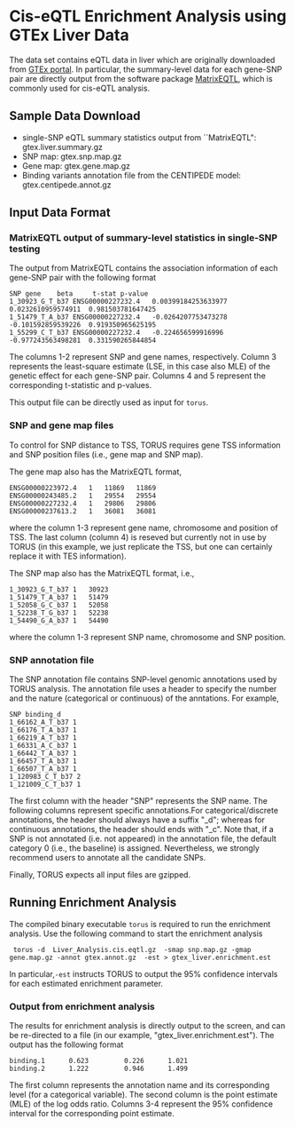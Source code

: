 # Cis-eQTL Enrichment Analysis using GTEx Liver Data 

The data set contains eQTL data in liver which are originally downloaded from [GTEx portal](http://gtexportal.org/home/). In particular, the summary-level data for each gene-SNP pair are directly output from the software package [MatrixEQTL](http://www.bios.unc.edu/research/genomic_software/Matrix_eQTL/), which is commonly used for cis-eQTL analysis.


## Sample Data Download

* single-SNP eQTL summary statistics output from ``MatrixEQTL": gtex.liver.summary.gz
* SNP map: gtex.snp.map.gz
* Gene map: gtex.gene.map.gz
* Binding variants annotation file from the CENTIPEDE model: gtex.centipede.annot.gz 


## Input Data Format

### MatrixEQTL output of summary-level statistics in single-SNP testing
The output from MatrixEQTL contains the association information of each gene-SNP pair with the following format
```
SNP	gene	beta	 t-stat	p-value
1_30923_G_T_b37	ENSG00000227232.4	0.00399184253633977	0.0232610959574911	0.981503781647425
1_51479_T_A_b37	ENSG00000227232.4	-0.0264207753473278	-0.101592859539226	0.919350965625195
1_55299_C_T_b37	ENSG00000227232.4	-0.224656599916996	-0.977243563498281	0.331590265844854

```
The columns 1-2 represent SNP and gene names, respectively. Column 3 represents the least-square estimate (LSE, in this case also MLE) of the genetic effect for each gene-SNP pair. Columns 4 and 5 represent the corresponding t-statistic and p-values. 

This output file can be directly used as input for ``torus``.


### SNP and gene map files

To control for SNP distance to TSS, TORUS requires gene TSS information and SNP position files (i.e., gene map and SNP map). 

The gene map also has the MatrixEQTL format,
```Id	Chr	TSS	TSS
ENSG00000223972.4	1	11869	11869
ENSG00000243485.2	1	29554	29554
ENSG00000227232.4	1	29806	29806
ENSG00000237613.2	1	36081	36081
```
where the column 1-3 represent gene name, chromosome and position of TSS. The last column (column 4) is reseved but currently not in use by TORUS (in this example, we just replicate the TSS, but one can certainly replace it with TES information).

The SNP map also has the MatrixEQTL format, i.e., 
```ID	CHROM	POS
1_30923_G_T_b37	1	30923
1_51479_T_A_b37	1	51479
1_52058_G_C_b37	1	52058
1_52238_T_G_b37	1	52238
1_54490_G_A_b37	1	54490
```
where the column 1-3 represent SNP name, chromosome and SNP position. 

### SNP annotation file

The SNP annotation file contains SNP-level genomic annotations used by TORUS analysis. The annotation file uses a header to specify the number and the nature (categorical or continuous) of the anntations. For example,
```
SNP binding_d
1_66162_A_T_b37 1
1_66176_T_A_b37 1
1_66219_A_T_b37 1
1_66331_A_C_b37 1
1_66442_T_A_b37 1
1_66457_T_A_b37 1
1_66507_T_A_b37 1
1_120983_C_T_b37 2
1_121009_C_T_b37 1
```
The first column with the header "SNP" represents the SNP name. The following columns represent specific annotations.For categorical/discrete annotations, the header should always have a suffix "_d"; whereas for continuous annotations, the header should ends with "_c". Note that, if a SNP is not annotated (i.e. not appeared) in the annotation file, the default category  0 (i.e., the baseline) is assigned. Nevertheless, we strongly recommend users to annotate all the candidate SNPs.   

Finally, TORUS expects all input files are gzipped. 



## Running Enrichment Analysis

The compiled binary executable ```torus``` is required to run the enrichment analysis. Use the following command to start the enrichment analysis
```
 torus -d  Liver_Analysis.cis.eqtl.gz  -smap snp.map.gz -gmap gene.map.gz -annot gtex.annot.gz  -est > gtex_liver.enrichment.est
```
In particular,```-est``` instructs TORUS to output the 95% confidence intervals for each estimated enrichment parameter.


### Output from enrichment analysis

The results for enrichment analysis is directly output to the screen, and can be re-directed to a file (in our example, "gtex_liver.enrichment.est"). The output has the following format
```
binding.1      0.623         0.226      1.021
binding.2      1.222         0.946      1.499
```
The first column represents the annotation name and its corresponding level (for a categorical variable). The second column is the point estimate (MLE) of the log odds ratio. Columns 3-4 represent the 95% confidence interval for the corresponding point estimate.


